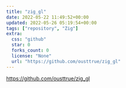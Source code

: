 ```yaml
---
title: "zig_gl"
date: 2022-05-22 11:49:52+00:00
updated: 2022-05-26 05:19:54+00:00
tags: ["repository", "Zig"]
extra:
  css: "github"
  star: 0
  forks_count: 0
  license: "None"
  url: "https://github.com/ousttrue/zig_gl"
---
```


<https://github.com/ousttrue/zig_gl>

